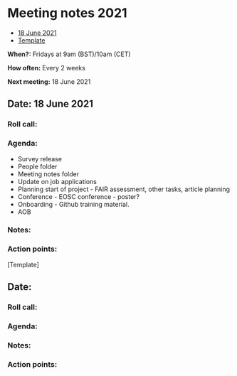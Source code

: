 # Meeting notes 2021

* [18 June 2021](#date-18-june-2021)
* [Template](#template-date-dd-month-yyyy)

**When?:** Fridays at 9am (BST)/10am (CET)

**How often:** Every 2 weeks

**Next meeting:**  18 June 2021



## Date: 18 June 2021

### Roll call:

### Agenda:
* Survey release
* People folder
* Meeting notes folder
* Update on job applications
* Planning start of project - FAIR assessment, other tasks, article planning
* Conference - EOSC conference - poster?
* Onboarding - Github training material.
* AOB

### Notes:

### Action points:



[Template]
## Date: 

### Roll call:

### Agenda:

### Notes:

### Action points:
